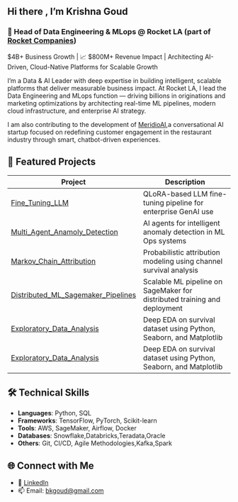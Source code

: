 ## Hi there , I’m Krishna Goud 

### 🚀  Head of Data Engineering & MLops @ Rocket LA (part of [Rocket Companies](https://www.rocketcompanies.com/))
$4B+ Business Growth | 📈 $800M+ Revenue Impact | Architecting AI-Driven, Cloud-Native Platforms for Scalable Growth


 
I’m a Data & AI Leader with deep expertise in building intelligent, scalable platforms that deliver measurable business impact.
At Rocket LA, I lead the Data Engineering and MLops function — driving billions in originations and marketing optimizations by architecting real-time ML pipelines, modern cloud infrastructure, and enterprise AI strategy.

I am also contributing to the development of [MeridioAI](https://www.meridioai.com/),a conversational AI startup focused on redefining customer engagement in the restaurant industry through smart, chatbot-driven experiences.


## 🔧 Featured Projects

| Project | Description |
|--------|-------------|
| [Fine_Tuning_LLM](https://github.com/krishnamami/Fine_Tuning_LLM) | QLoRA-based LLM fine-tuning pipeline for enterprise GenAI use |
| [Multi_Agent_Anamoly_Detection](https://github.com/krishnamami/Multi_Agent_Anamoly_Detection) | AI agents for intelligent anomaly detection in ML Ops systems |
| [Markov_Chain_Attribution](https://github.com/krishnamami/Markov_Chain_Attribution) | Probabilistic attribution modeling using channel survival analysis |
| [Distributed_ML_Sagemaker_Pipelines](https://github.com/krishnamami/Distributed_ML_Sagemaker_Pipelines) | Scalable ML pipeline on SageMaker for distributed training and deployment |
| [Exploratory_Data_Analysis](https://github.com/krishnamami/Exploratory_Data_Analysis) | Deep EDA on survival dataset using Python, Seaborn, and Matplotlib |
| [Exploratory_Data_Analysis](https://github.com/krishnamami/Exploratory_Data_Analysis) | Deep EDA on survival dataset using Python, Seaborn, and Matplotlib |

## 🛠️ Technical Skills

- **Languages**: Python, SQL
- **Frameworks**: TensorFlow, PyTorch, Scikit-learn
- **Tools**: AWS, SageMaker, Airflow, Docker
- **Databases**: Snowflake,Databricks,Teradata,Oracle
- **Others**: Git, CI/CD, Agile Methodologies,Kafka,Spark

## 🌐 Connect with Me

- 🔗 [LinkedIn](https://www.linkedin.com/in/krishnagoud)
- 📫 Email: bkgoud@gmail.com




